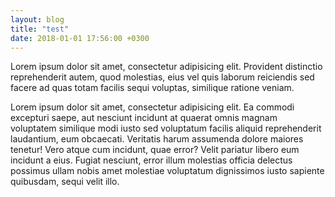 ```yaml
---
layout: blog
title: "test"
date: 2018-01-01 17:56:00 +0300
---
```


Lorem ipsum dolor sit amet, consectetur adipisicing elit. Provident distinctio reprehenderit autem, quod molestias, eius vel quis laborum reiciendis sed facere ad quas totam facilis sequi voluptas, similique ratione veniam.

Lorem ipsum dolor sit amet, consectetur adipisicing elit. Ea commodi excepturi saepe, aut nesciunt incidunt at quaerat omnis magnam voluptatem similique modi iusto sed voluptatum facilis aliquid reprehenderit laudantium, eum obcaecati. Veritatis harum assumenda dolore maiores tenetur! Vero atque cum incidunt, quae error? Velit pariatur libero eum incidunt a eius. Fugiat nesciunt, error illum molestias officia delectus possimus ullam nobis amet molestiae voluptatum dignissimos iusto sapiente quibusdam, sequi velit illo.
